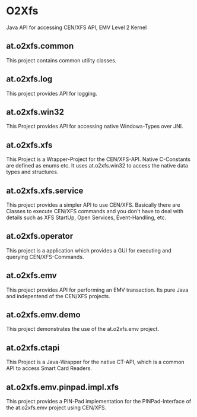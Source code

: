 O2Xfs
=====

Java API for accessing CEN/XFS API, EMV Level 2 Kernel

## at.o2xfs.common
This project contains common utility classes.

## at.o2xfs.log
This project provides API for logging.

## at.o2xfs.win32
This Project provides API for accessing native Windows-Types over JNI.

## at.o2xfs.xfs
This Project is a Wrapper-Project for the CEN/XFS-API. Native C-Constants are defined as enums etc. It uses at.o2xfs.win32 to access the native data types and structures.

## at.o2xfs.xfs.service
This project provides a simpler API to use CEN/XFS. Basically there are Classes to execute CEN/XFS commands and you don't have to deal with details such as XFS StartUp, Open Services, Event-Handling, etc.

## at.o2xfs.operator
This project is a application which provides a GUI for executing and querying CEN/XFS-Commands.

## at.o2xfs.emv
This project provides API for performing an EMV transaction. Its pure Java and indepentend of the CEN/XFS projects.

## at.o2xfs.emv.demo
This project demonstrates the use of the at.o2xfs.emv project.

## at.o2xfs.ctapi
This Project is a Java-Wrapper for the native CT-API, which is a common API to access Smart Card Readers.

## at.o2xfs.emv.pinpad.impl.xfs
This project provides a PIN-Pad implementation for the PINPad-Interface of the at.o2xfs.emv project using CEN/XFS.
